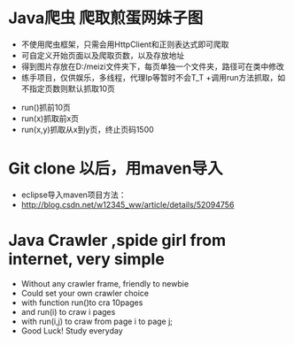 # Java爬虫 爬取煎蛋网妹子图
* 不使用爬虫框架，只需会用HttpClient和正则表达式即可爬取
* 可自定义开始页面以及爬取页数，以及存放地址
* 得到图片存放在D:/meizi文件夹下，每页单独一个文件夹，路径可在类中修改
* 练手项目，仅供娱乐，多线程，代理Ip等暂时不会T_T
+调用run方法抓取，如不指定页数则默认抓取10页
+	run()抓前10页
+	run(x)抓取前x页
+	run(x,y)抓取从x到y页，终止页码1500

# Git clone 以后，用maven导入
* eclipse导入maven项目方法：
* http://blog.csdn.net/w12345_ww/article/details/52094756

# Java Crawler ,spide girl from internet, very simple
* Without any crawler frame, friendly to newbie
* Could set your own crawler choice
* with function run()to cra 10pages
* and run(i) to craw i pages
* with run(i,j) to craw from page i to page j;
* Good Luck! Study everyday